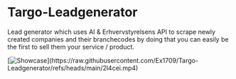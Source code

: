 # Targo-Leadgenerator
Lead generator which uses AI &amp; Erhvervstyrelsens API to scrape newly created companies and their branchecodes by doing that you can easily be the first to sell them your service / product.

[![Showcase]([https://raw.githubusercontent.com/username/repository/branch/path/to/thumbnail.jpg](https://raw.githubusercontent.com/Ex1709/Targo-Leadgenerator/refs/heads/main/Forside_-_Targo_1.png))](https://raw.githubusercontent.com/Ex1709/Targo-Leadgenerator/refs/heads/main/2l4cei.mp4)
